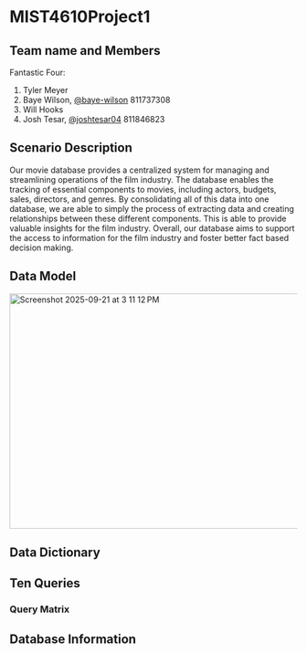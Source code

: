 # MIST4610Project1
## Team name and Members
Fantastic Four:
1) Tyler Meyer
2) Baye Wilson, [@baye-wilson](https://github.com/bay-wilson) 811737308
3) Will Hooks
4) Josh Tesar, [@joshtesar04](https://github.com/joshtesar04) 811846823
## Scenario Description
Our movie database provides a centralized system for managing and streamlining operations of the film industry. The database enables the tracking of essential components to movies, including actors, budgets, sales, directors, and genres. By consolidating all of this data into one database, we are able to simply the process of extracting data and creating relationships between these different components. This is able to provide valuable insights for the film industry. Overall, our database aims to support the access to information for the film industry and foster better fact based decision making.
## Data Model
<img width="929" height="412" alt="Screenshot 2025-09-21 at 3 11 12 PM" src="https://github.com/user-attachments/assets/8d41d124-2744-4f97-be75-e266f5680829" />


## Data Dictionary
## Ten Queries
### Query Matrix
## Database Information
